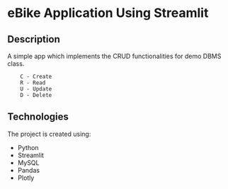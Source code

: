 # eBike Application Using Streamlit

## Description 
A simple app which implements the CRUD functionalities for demo DBMS class.

```
    C - Create
    R - Read
    U - Update
    D - Delete
```

## Technologies
The project is created using: 
* Python
* Streamlit
* MySQL
* Pandas
* Plotly
